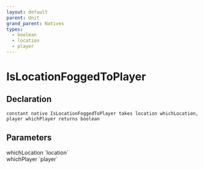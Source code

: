 ```yaml
---
layout: default
parent: Unit
grand_parent: Natives
types:
  - boolean
  - location
  - player
---
```


# IsLocationFoggedToPlayer

## Declaration

```
constant native IsLocationFoggedToPlayer takes location whichLocation, player whichPlayer returns boolean
```

## Parameters
<dl>
  <dt>whichLocation `location`</dt>
  <dd></dd>

  <dt>whichPlayer `player`</dt>
  <dd></dd>
</dl>